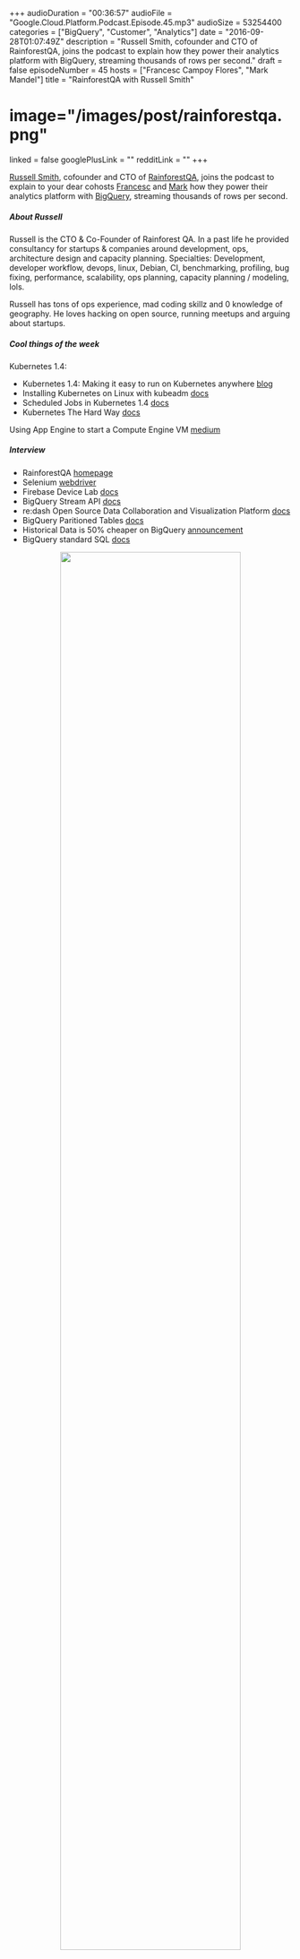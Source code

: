 +++
audioDuration = "00:36:57"
audioFile = "Google.Cloud.Platform.Podcast.Episode.45.mp3"
audioSize = 53254400
categories = ["BigQuery", "Customer", "Analytics"]
date = "2016-09-28T01:07:49Z"
description = "Russell Smith, cofounder and CTO of RainforestQA, joins the podcast to explain how they power their analytics platform with BigQuery, streaming thousands of rows per second."
draft = false
episodeNumber = 45
hosts = ["Francesc Campoy Flores", "Mark Mandel"]
title = "RainforestQA with Russell Smith"
# image="/images/post/rainforestqa.png"
linked = false
googlePlusLink = ""
redditLink = ""
+++

[Russell Smith](https://twitter.com/rhs), cofounder and CTO of
[RainforestQA](https://www.rainforestqa.com/), joins the podcast to explain
to your dear cohosts [Francesc](https://twitter.com/francesc) and [Mark](https://twitter.com/neurotic)
how they power their analytics platform with [BigQuery](https://cloud.google.com/bigquery/),
streaming thousands of rows per second.

<!--more-->

##### About Russell

Russell is the CTO & Co-Founder of Rainforest QA.
In a past life he provided consultancy for startups & companies around development, ops, architecture
design and capacity planning. Specialties: Development, developer workflow, devops, linux, Debian,
CI, benchmarking, profiling, bug fixing, performance, scalability, ops planning, capacity planning / modeling, lols.

Russell has tons of ops experience, mad coding skillz and 0 knowledge of geography.
He loves hacking on open source, running meetups and arguing about startups.

##### Cool things of the week

Kubernetes 1.4:

- Kubernetes 1.4: Making it easy to run on Kubernetes anywhere [blog](http://blog.kubernetes.io/2016/09/kubernetes-1.4-making-it-easy-to-run-on-kuberentes-anywhere.html)
- Installing Kubernetes on Linux with kubeadm [docs](http://kubernetes.io/docs/getting-started-guides/kubeadm/)
- Scheduled Jobs in Kubernetes 1.4 [docs](http://kubernetes.io/docs/user-guide/scheduled-jobs/)
- Kubernetes The Hard Way [docs](https://github.com/kelseyhightower/kubernetes-the-hard-way)

Using App Engine to start a Compute Engine VM [medium](https://medium.com/google-cloud/using-app-engine-to-start-a-compute-engine-vm-be713c98d6a#.wsbvsmv39)

##### Interview

- RainforestQA [homepage](https://rainforestqa.com)
- Selenium [webdriver](http://www.seleniumhq.org/projects/webdriver/)
- Firebase Device Lab [docs](https://firebase.google.com/docs/test-lab/)
- BigQuery Stream API [docs](https://cloud.google.com/bigquery/streaming-data-into-bigquery)
- re:dash Open Source Data Collaboration and Visualization Platform [docs](http://docs.redash.io/en/latest/)
- BigQuery Paritioned Tables [docs](https://cloud.google.com/bigquery/docs/partitioned-tables)
- Historical Data is 50% cheaper on BigQuery [announcement](https://cloud.google.com/blog/big-data/2016/03/google-bigquery-cuts-historical-data-storage-cost-in-half-and-accelerates-many-queries-by-10x)
- BigQuery standard SQL [docs](https://cloud.google.com/bigquery/sql-reference/enabling-standard-sql)

<div style="text-align: center">
  <img src="/images/post/rainforestqa_wide.png" style="width:80%">
</div>

##### Question of the week

How to react to email from Google Cloud
- Receiving Emails from App Engine [docs](https://cloud.google.com/appengine/docs/python/mail/receiving-mail-with-mail-api)

App Engine Services [docs](https://cloud.google.com/appengine/docs/python/an-overview-of-app-engine)

Compute as a Continuum [gcppodcast.com](https://www.gcppodcast.com/post/episode-2-compute-as-a-continuum/)

##### Were will we be?

You can find [Mark](https://twitter.com/neurotic) at [SIEGE](https://siegecon.net/) from October 7th to 9th

[Francesc](https://twitter.com/francesc) will be in New York running a
[Go workshop](http://www.meetup.com/NYC-Women-Who-Go/events/234422794/?a=socialmedia)
on October 5th, and then he'll do a similar meetup this time [online](https://www.bigmarker.com/remote-meetup-go/Mini-Workshop-Build-a-Web-App-with-Francesc).
